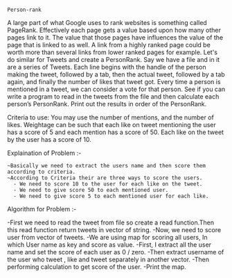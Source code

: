                                                                            Person-rank
A large part of what Google uses to rank websites is something called PageRank. 
Effectively each page gets a value based upon how many other pages link to it. 
The value that those pages have influences the value of the page that is linked to as well.
A link from a highly ranked page could be worth more than several links from lower ranked pages for example.
Let's do similar for Tweets and create a PersonRank. Say we have a file and in it are a series of Tweets.
Each line begins with the handle of the person making the tweet, followed by a tab, then the actual tweet, 
followed by a tab again, and finally the number of likes that tweet got.
Every time a person is mentioned in a tweet, we can consider a vote for that person. 
See if you can write a program to read in the tweets from the file and then calculate each person’s PersonRank. 
Print out the results in order of the PersonRank.

Criteria to use: You may use the number of mentions, and the number of likes. Weightage can be such that each like on tweet mentioning the user has a score of 5 and each mention has a score of 50. Each like on the tweet by the user has a score of 10.

Explaination of Problem :-

    ~Basically we need to extract the users name and then score them according to criteria.
    ~According to Criteria their are three ways to score the users.
      - We need to score 10 to the user for each like on the tweet.
      - We need to give score 50 to each mentioned user.
      - We need to give score 5 to each mentioned user for each like.


Algorithm for Problem :-

  -First we need to read the tweet from file so create a read function.Then this read function return tweets in vector of string.
  -Now, we need to score user from vector of tweets.
  -We are using map for scoring all users, In which User name as key and score as value.
  -First, I extract all the user name and set the score of each user as 0 / zero.
  -Then extract username of the user who tweet , like and tweet separately in another vector.
  -Then performing calculation to get score of the user.
  -Print the map.
  
